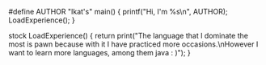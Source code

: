 #define AUTHOR "Ikat's" 
main()
{
  printf("Hi, I'm %s\n", AUTHOR);
  LoadExperience();
}

stock LoadExperience()
{
    return print("The language that I dominate the most is pawn because with it I have practiced more occasions.\nHowever I want to learn more languages, among them java : )");
}
